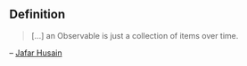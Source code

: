 ## Definition

> [...] an Observable is just a collection of items over time.

– [Jafar Husain](https://www.youtube.com/watch?v=FAZJsxcykPs&feature=youtu.be&t=748)
